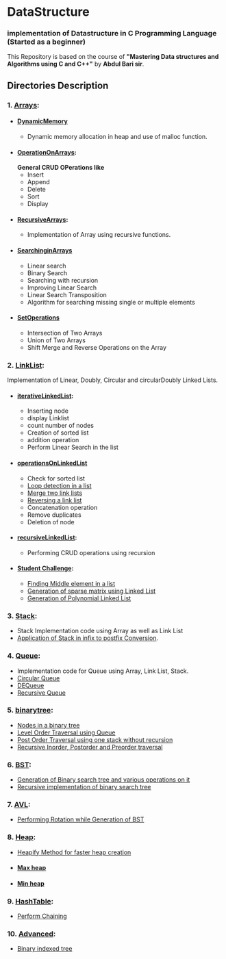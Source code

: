 # DataStructure
### implementation of Datastructure in C Programming Language (Started as a beginner)
This Repository is based on the course of **"Mastering Data structures and Algorithms using C and C++"** by **Abdul Bari sir**.  
## Directories Description
### 1. [Arrays](https://github.com/najm09/DataStructure/tree/master/Arrays):
  * #### [DynamicMemory](https://github.com/najm09/DataStructure/tree/master/Arrays/DynamicMemory)
    * Dynamic memory allocation in heap and use of malloc function.
  * #### [OperationOnArrays](https://github.com/najm09/DataStructure/tree/master/Arrays/OperationsOnArrays): 
    **General CRUD OPerations like**
      * Insert
      * Append
      * Delete
      * Sort 
      * Display
  * #### [RecursiveArrays](https://github.com/najm09/DataStructure/tree/master/Arrays/RecursiveArrays):
    * Implementation of Array using recursive functions.
  * #### [SearchinginArrays](https://github.com/najm09/DataStructure/tree/master/Arrays/SearchingInArrays)
      * Linear search
      * Binary Search
      * Searching with recursion
      * Improving Linear Search
      * Linear Search Transposition
      * Algorithm for searching missing single or multiple elements
  * #### [SetOperations](https://github.com/najm09/DataStructure/tree/master/Arrays/SetOperation)
      * Intersection of Two Arrays
      * Union of Two Arrays
      * Shift Merge and Reverse Operations on the Array
### 2. [LinkList](https://github.com/najm09/DataStructure/tree/master/LinkedList):
   Implementation of Linear, Doubly, Circular and circularDoubly Linked Lists.
   * #### [iterativeLinkedList](https://github.com/najm09/DataStructure/tree/master/LinkedList/iterativeLinkedList):
        * Inserting node
        * display Linklist
        * count number of nodes
        * Creation of sorted list
        * addition operation
        * Perform Linear Search in the list
   * #### [operationsOnLinkedList](https://github.com/najm09/DataStructure/tree/master/LinkedList/operationsOnLinkedList)
        * Check for sorted list
        * [Loop detection in a list](https://github.com/najm09/DataStructure/blob/master/LinkedList/operationsOnLinkedList/loopDetection.c)
        * [Merge two link lists](https://github.com/najm09/DataStructure/blob/master/LinkedList/operationsOnLinkedList/mergeTwoLinks.c)
        * [Reversing a link list](https://github.com/najm09/DataStructure/blob/master/LinkedList/operationsOnLinkedList/reversingLinks.c)
        * Concatenation operation
        * Remove duplicates
        * Deletion of node
  * #### [recursiveLinkedList](https://github.com/najm09/DataStructure/tree/master/LinkedList/recursiveLinkedList):
    * Performing CRUD operations using recursion
  * #### [Student Challenge](https://github.com/najm09/DataStructure/tree/master/Stack):
       * [Finding Middle element in a list](https://github.com/najm09/DataStructure/blob/master/LinkedList/studentChallenge/middleElement.c)
       * [Generation of sparse matrix using Linked List](https://github.com/najm09/DataStructure/blob/master/LinkedList/studentChallenge/sparseMatrix.c)
       * [Generation of Polynomial Linked List](https://github.com/najm09/DataStructure/blob/master/LinkedList/studentChallenge/polynomial.c)        
### 3. [Stack](https://github.com/najm09/DataStructure/tree/master/Stack):
  * Stack Implementation code using Array as well as Link List
  * [Application of Stack in infix to postfix Conversion](https://github.com/najm09/DataStructure/blob/master/Stack/application.c).
### 4. [Queue](https://github.com/najm09/DataStructure/tree/master/Queue):
  * Implementation code for Queue using Array, Link List, Stack.
  * [Circular Queue](https://github.com/najm09/DataStructure/blob/master/Queue/circularQueueArray.c)
  * [DEQueue](https://github.com/najm09/DataStructure/blob/master/Queue/DEQueue.c)
  * [Recursive Queue](https://github.com/najm09/DataStructure/blob/master/Queue/recursiveQueue.c)
### 5. [binarytree](https://github.com/najm09/DataStructure/tree/master/binarytree):
  * [Nodes in a binary tree](https://github.com/najm09/DataStructure/blob/master/binarytree/nodes.c)
  * [Level Order Traversal using Queue](https://github.com/najm09/DataStructure/blob/master/binarytree/levelorder.c)
  * [Post Order Traversal using one stack without recursion](https://github.com/najm09/DataStructure/blob/master/binarytree/postorder.c)
  * [Recursive Inorder, Postorder and Preorder traversal](https://github.com/najm09/DataStructure/blob/master/binarytree/create_tree.c)
### 6. [BST](https://github.com/najm09/DataStructure/tree/master/BST):
  * [Generation of Binary search tree and various operations on it](https://github.com/najm09/DataStructure/blob/master/BST/main.c)
  * [Recursive implementation of binary search tree](https://github.com/najm09/DataStructure/blob/master/BST/recursive.c)
### 7. [AVL](https://github.com/najm09/DataStructure/tree/master/AVL):
  * [Performing Rotation while Generation of BST](https://github.com/najm09/DataStructure/tree/master/AVL)
### 8. [Heap](https://github.com/najm09/DataStructure/tree/master/Heap):
* [Heapify Method for faster heap creation](https://github.com/najm09/DataStructure/blob/master/Heap/heapify.c)
* #### [Max heap](https://github.com/najm09/DataStructure/tree/master/Heap/MaxHeap)
* #### [Min heap](https://github.com/najm09/DataStructure/tree/master/Heap/MinHeap)
### 9. [HashTable](https://github.com/najm09/DataStructure/tree/master/HashTable):
  * [Perform Chaining](https://github.com/najm09/DataStructure/blob/master/HashTable/chaining.c)
### 10. [Advanced](https://github.com/najm09/DataStructure/tree/master/Advanced):
  * [Binary indexed tree](https://github.com/najm09/DataStructure/blob/master/Advanced/binaryIndexTree.cpp)

